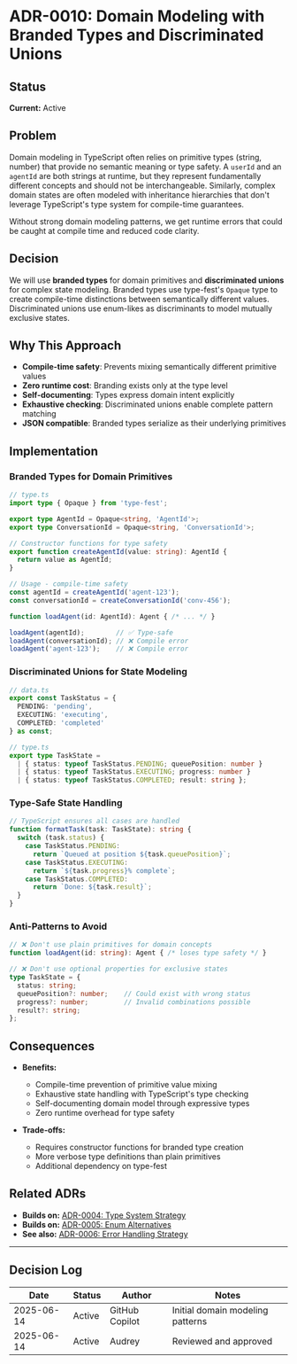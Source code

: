 # ADR-0010: Domain Modeling with Branded Types and Discriminated Unions

## Status

**Current:** Active

## Problem

Domain modeling in TypeScript often relies on primitive types (string, number) that provide no semantic meaning or type safety. A `userId` and an `agentId` are both strings at runtime, but they represent fundamentally different concepts and should not be interchangeable. Similarly, complex domain states are often modeled with inheritance hierarchies that don't leverage TypeScript's type system for compile-time guarantees.

Without strong domain modeling patterns, we get runtime errors that could be caught at compile time and reduced code clarity.

## Decision

We will use **branded types** for domain primitives and **discriminated unions** for complex state modeling. Branded types use type-fest's `Opaque` type to create compile-time distinctions between semantically different values. Discriminated unions use enum-likes as discriminants to model mutually exclusive states.

## Why This Approach

- **Compile-time safety**: Prevents mixing semantically different primitive values
- **Zero runtime cost**: Branding exists only at the type level
- **Self-documenting**: Types express domain intent explicitly
- **Exhaustive checking**: Discriminated unions enable complete pattern matching
- **JSON compatible**: Branded types serialize as their underlying primitives

## Implementation

### Branded Types for Domain Primitives

```typescript
// type.ts
import type { Opaque } from 'type-fest';

export type AgentId = Opaque<string, 'AgentId'>;
export type ConversationId = Opaque<string, 'ConversationId'>;

// Constructor functions for type safety
export function createAgentId(value: string): AgentId {
  return value as AgentId;
}
```

```typescript
// Usage - compile-time safety
const agentId = createAgentId('agent-123');
const conversationId = createConversationId('conv-456');

function loadAgent(id: AgentId): Agent { /* ... */ }

loadAgent(agentId);        // ✅ Type-safe
loadAgent(conversationId); // ❌ Compile error
loadAgent('agent-123');    // ❌ Compile error
```

### Discriminated Unions for State Modeling

```typescript
// data.ts
export const TaskStatus = {
  PENDING: 'pending',
  EXECUTING: 'executing',
  COMPLETED: 'completed'
} as const;
```

```typescript
// type.ts
export type TaskState = 
  | { status: typeof TaskStatus.PENDING; queuePosition: number }
  | { status: typeof TaskStatus.EXECUTING; progress: number }
  | { status: typeof TaskStatus.COMPLETED; result: string };
```

### Type-Safe State Handling

```typescript
// TypeScript ensures all cases are handled
function formatTask(task: TaskState): string {
  switch (task.status) {
    case TaskStatus.PENDING:
      return `Queued at position ${task.queuePosition}`;
    case TaskStatus.EXECUTING:
      return `${task.progress}% complete`;
    case TaskStatus.COMPLETED:
      return `Done: ${task.result}`;
  }
}
```

### Anti-Patterns to Avoid

```typescript
// ❌ Don't use plain primitives for domain concepts
function loadAgent(id: string): Agent { /* loses type safety */ }

// ❌ Don't use optional properties for exclusive states
type TaskState = {
  status: string;
  queuePosition?: number;    // Could exist with wrong status
  progress?: number;         // Invalid combinations possible
  result?: string;
};
```

## Consequences

- **Benefits:**
  - Compile-time prevention of primitive value mixing
  - Exhaustive state handling with TypeScript's type checking
  - Self-documenting domain model through expressive types
  - Zero runtime overhead for type safety

- **Trade-offs:**
  - Requires constructor functions for branded type creation
  - More verbose type definitions than plain primitives
  - Additional dependency on type-fest

## Related ADRs

- **Builds on:** [ADR-0004: Type System Strategy](0004-type-system-strategy.md)
- **Builds on:** [ADR-0005: Enum Alternatives](0005-enum-likes.md)
- **See also:** [ADR-0006: Error Handling Strategy](0006-error-handling.md)

---

## Decision Log

| Date | Status | Author | Notes |
|------|--------|--------|-------|
| 2025-06-14 | Active | GitHub Copilot | Initial domain modeling patterns |
| 2025-06-14 | Active | Audrey | Reviewed and approved |
